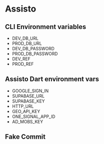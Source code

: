 # Assisto

## CLI Environment variables
* DEV_DB_URL
* PROD_DB_URL
* DEV_DB_PASSWORD
* PROD_DB_PASSWORD
* DEV_REF
* PROD_REF

## Assisto Dart environment vars
* GOOGLE_SIGN_IN
* SUPABASE_URL
* SUPABASE_KEY
* HTTP_URL
* GEO_API_KEY 
* ONE_SIGNAL_APP_ID
* AD_MOBS_KEY


## Fake Commit
